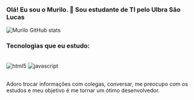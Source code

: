 ### Olá! Eu sou o Murilo. 🎅 Sou estudante de TI pelo Ulbra São Lucas

![Murilo GitHub stats](https://github-readme-stats.vercel.app/api?username=devMuriloTS&show_icons=true&theme=dracula)

### Tecnologias que eu estudo:
<div style="display: inline_block">
  <br/>
	<img align="center" alt="html5" src="https://img.shields.io/badge/HTML5-E34F26?style=for-the-badge&logo=html5&logoColor=white"></img>
	<img align="center" alt="javascript" src="https://img.shields.io/badge/JavaScript-323330?style=for-the-badge&logo=javascript&logoColor=F7DF1E"> </img>
</div>
<br/>

Adoro trocar informações com colegas, conversar, me preocupo com os estudos e meu objetivo é me tornar um ótimo desenvolvedor.
